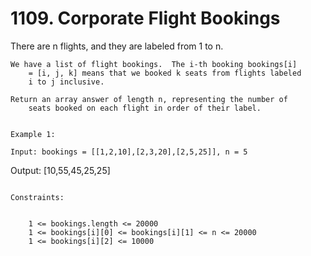 # 1109. Corporate Flight Bookings

There are n flights, and they are labeled from 1 to
        n.

    We have a list of flight bookings.  The i-th booking bookings[i]
        = [i, j, k] means that we booked k seats from flights labeled
        i to j inclusive.

    Return an array answer of length n, representing the number of
        seats booked on each flight in order of their label.

     
    Example 1:

    Input: bookings = [[1,2,10],[2,3,20],[2,5,25]], n = 5
Output: [10,55,45,25,25]

     
    Constraints:

    
        1 <= bookings.length <= 20000
        1 <= bookings[i][0] <= bookings[i][1] <= n <= 20000
        1 <= bookings[i][2] <= 10000
